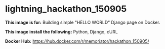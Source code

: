 # lightning_hackathon_150905

**This image is for:**
Building simple "HELLO WORLD" Django page on Docker.

**This image install the following:**
Python, Django, cURL

**Docker Hub:**
https://hub.docker.com/r/memoriator/hackathon_150905/
